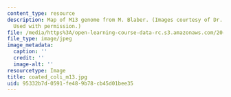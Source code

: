 ```yaml
---
content_type: resource
description: Map of M13 genome from M. Blaber. (Images courtesy of Dr. Michael Blaber.
  Used with permission.)
file: /media/https%3A/open-learning-course-data-rc.s3.amazonaws.com/20-109-laboratory-fundamentals-in-biological-engineering-fall-2007/95332b7d0591fe489b78cb45d01bee35_coated_coli_m13.jpg
file_type: image/jpeg
image_metadata:
  caption: ''
  credit: ''
  image-alt: ''
resourcetype: Image
title: coated_coli_m13.jpg
uid: 95332b7d-0591-fe48-9b78-cb45d01bee35
---
```


